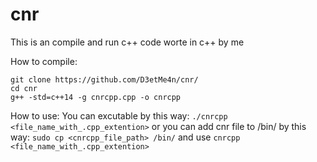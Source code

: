 # cnr
This is an compile and run c++ code worte in c++ by me

How to compile:
```
git clone https://github.com/D3etMe4n/cnr/
cd cnr
g++ -std=c++14 -g cnrcpp.cpp -o cnrcpp
```

How to use: 
You can excutable by this way:
    ```
    ./cnrcpp <file_name_with_.cpp_extention>
    ```
 or you can add cnr file to /bin/ by this way:
    ```sudo cp <cnrcpp_file_path> /bin/```
    and use
    ```
    cnrcpp <file_name_with_.cpp_extention>
    ```
